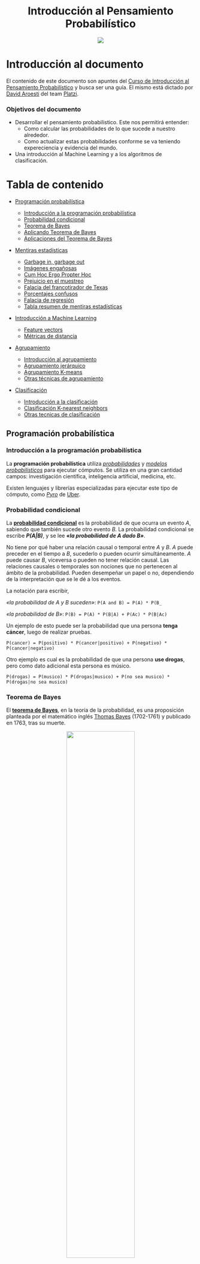 <div align="center">
  <h1>Introducción al Pensamiento Probabilístico
</h1>
</div>

<div align="center"> 
  <img src="readme_img/introduccion-pensamiento-probabilistico.png" width="">
</div>

# Introducción al documento

El contenido de este documento son apuntes del [Curso de Introducción al Pensamiento Probabilístico](https://platzi.com/clases/probabilistica/) y busca ser una guía. El mismo está dictado por [David Aroesti](https://github.com/jdaroesti) del team [Platzi](https://platzi.com).

### Objetivos del documento
- Desarrollar el pensamiento probabilistico. Este nos permitirá entender:
    - Como calcular las probabilidades de lo que sucede a nuestro alrededor.
    - Como actualizar estas probabilidades conforme se va teniendo expereciencia y evidencia del mundo.
- Una introducción al Machine Learning y a los algoritmos de clasificación.

# Tabla de contenido
- [Programación probabilística](#Programación-probabilística)
    - [Introducción a la programación probabilística](#Introducción-a-la-programación-probabilística)
    - [Probabilidad condicional](#Probabilidad-condicional)
    - [Teorema de Bayes](#Teorema-de-Bayes)
    - [Aplicando Teorema de Bayes](#Aplicando-Teorema-de-Bayes)
    - [Aplicaciones del Teorema de Bayes](#Aplicaciones-del-Teorema-de-Bayes)
- [Mentiras estadísticas](#Mentiras-estadísticas)
    - [Garbage in, garbage out](#Garbage-in,-garbage-out)
    - [Imágenes engañosas](#Imágenes-engañosas)
    - [Cum Hoc Ergo Propter Hoc](#Cum-Hoc-Ergo-Propter-Hoc)
    - [Prejuicio en el muestreo](#Prejuicio-en-el-muestreo)
    - [Falacia del francotirador de Texas](#Falacia-del-francotirador-de-Texas)
    - [Porcentajes confusos](#Porcentajes-confusos)
    - [Falacia de regresión](#Falacia-de-regresión)
    - [Tabla resumen de mentiras estadísticas](#Tabla-resumen-de-mentiras-estadísticas)

- [Introducción a Machine Learning](#Introducción-a-Machine-Learning)
    - [Feature vectors](#Feature-vectors)
    - [Métricas de distancia](#Métricas-de-distancia)
- [Agrupamiento](#Agrupamiento)
    - [Introducción al agrupamiento](#Introducción-al-agrupamiento)
    - [Agrupamiento jerárquico](#Agrupamiento-jerárquico)
    - [Agrupamiento K-means](#Agrupamiento-K-means)
    - [Otras técnicas de agrupamiento](#Otras-técnicas-de-agrupamiento)
- [Clasificación](#Clasificación)
    - [Introducción a la clasificación](#Introducción-a-la-clasificación)
    - [Clasificación K-nearest neighbors](#Clasificación-K-nearest-neighbors)
    - [Otras tecnicas de clasificación](#Otras-tecnicas-de-clasificación)


## Programación probabilística
### Introducción a la programación probabilística

La **programación probabilística** utiliza [_probabilidades_](https://es.wikipedia.org/wiki/Teor%C3%ADa_de_la_probabilidad) y [_modelos probabilísticos_](https://es.wikipedia.org/wiki/Modelo_probabil%C3%ADstico) para ejecutar cómputos. Se utiliza en una gran cantidad campos: investigación científica, inteligencia artificial, medicina, etc.

Existen lenguajes y librerías especializadas para ejecutar este tipo de cómputo, como [_Pyro_](https://pyro.ai/) de [Uber](https://www.uber.com/ar/en/).

### Probabilidad condicional

La [**probabilidad condicional**](https://es.wikipedia.org/wiki/Probabilidad_condicionada) es la probabilidad de que ocurra un evento _A_, sabiendo que también sucede otro evento _B_. La probabilidad condicional se escribe **_P(A|B)_**, y se lee **_«la probabilidad de A dado B»_**.

No tiene por qué haber una relación causal o temporal entre _A_ y _B_. _A_ puede preceder en el tiempo a _B_, sucederlo o pueden ocurrir simultáneamente. _A_ puede causar _B_, viceversa o pueden no tener relación causal. Las relaciones causales o temporales son nociones que no pertenecen al ámbito de la probabilidad. Pueden desempeñar un papel o no, dependiendo de la interpretación que se le dé a los eventos.

La notación para escribir,

_«la probabilidad de A y B suceden»_: `P(A and B) = P(A) * P(B_` 

_«la probabilidad de B»_: `P(B) = P(A) * P(B|A) + P(Ac) * P(B|Ac)`

Un ejemplo de esto puede ser la probabilidad que una persona **tenga cáncer**, luego de realizar pruebas.

`P(cancer) = P(positivo) * P(cancer|positivo) + P(negativo) * P(cancer|negativo)`

Otro ejemplo es cual es la probabilidad de que una persona **use drogas**, pero como dato adicional esta persona es músico.

`P(drogas) = P(musico) * P(drogas|musico) + P(no sea musico) * P(drogas|no sea musico)`

### Teorema de Bayes

El [**teorema de Bayes**](https://es.wikipedia.org/wiki/Teorema_de_Bayes), en la teoría de la probabilidad, es una proposición planteada por el matemático inglés [Thomas Bayes](https://es.wikipedia.org/wiki/Thomas_Bayes) (1702-1761)​ y publicado en 1763, tras su muerte.
<br>
<div align="center">
    <img src="readme_img/Thomas_Bayes.gif" height="60%">
</div>
<br>

Este expresa que la probabilidad condicional de un evento aleatorio _A_ dado _B_ en términos de la distribución de probabilidad condicional del evento _B_ dado _A_ y la distribución de probabilidad marginal de solo _A_.

En términos más generales y menos matemáticos, el teorema de Bayes es de enorme relevancia puesto que vincula la probabilidad de _A_ dado _B_ con la probabilidad de _B_ dado _A_. 

Por ejemplo, sabiendo la probabilidad de tener un dolor de cabeza dado que se tiene gripe, se podría saber (si se tiene algún dato más), la probabilidad de tener gripe si se tiene un dolor de cabeza. Muestra este sencillo ejemplo la alta relevancia del teorema en cuestión para la ciencia en todas sus ramas, puesto que tiene vinculación íntima con la comprensión de la probabilidad de aspectos causales dados los efectos observados.

> Sea <img src="readme_img/conjunto-a1-an.svg" height="15"> un conjunto de sucesos mutuamente excluyentes y exhaustivos, y tales que la probabilidad de cada uno de ellos es distinta de cero (0). Sea B un suceso cualquiera del que se conocen las probabilidades condicionales <img src="readme_img/pba.svg" height="15">. Entonces, la probabilidad <img src="readme_img/pab.svg" height="15"> viene dada por la expresión:
> <br>
> <div align="center">
>     <img src="readme_img/bayes.svg" height="60">
> </div>
> <br>
> 
> donde:
> - <img src="readme_img/pai.svg" height="15"> son las probabilidades a priori,
> - <img src="readme_img/pba.svg" height="15"> es la probabilidad de <img src="readme_img/B.svg" height="12"> en la hipótesis <img src="readme_img/Ai.svg" height="15">,
> - <img src="readme_img/pab.svg" height="15"> son las probabilidades a posteriori.


> Como sabemos que <img src="readme_img/pb.svg" height="15"> podemos reemplazarlo en la ecuación y nos quedaría:
> <br>
> <div align="center">
>     <img src="readme_img/bayes-expandido.svg" height="60">
> </div>
> <br>

#### Entendiendo teorema de bayes

En el siguiente enlace hay una excelente explicación animada del [Teorema de Bayes en 3Blue1Brown](https://www.youtube.com/watch?v=HZGCoVF3YvM&t).

En las sigueints imagenes se puede ver el Teorema de Bayes y una representación visual del mismo. 

<br>
<div align="center">
    <img src="readme_img/bayes-3b1b.png" height="">
</div>
<div align="center">
    <img src="readme_img/geometria-bayes.png" height="">
</div>
<br>

Analicemos la gráfica 
- _P(H) = 13%_. **Probabilidad a priori** (Hipotesis)
- _P(E|H) = 35%_ (El 35% de P(H)). Probabilidad del Evento **E** dada la probabilidad de la Hipotesis **H**.
- _P(¬H) = 100% - 13%_. Probabilidad de que no ocurra la Hipotesis. 
- P(E|¬H) = 13% (El 13% de P(¬H)). Probabilidad del Evento **E** dada la probabilidad de la Hipotesis no ocurra **¬H**.
- _P(H|E) = 28%_. **Probabilidad a posteriori**. Probabilidad de la Hipotesis **H** dada la probabilidad de que ocurra el Evento **E**  .

_P(H|E) = P(H) * P(E|H) / (P(H) * P(E|H) + P(¬H) * P(E|¬H))_ = (0,13×0,35)÷(0,13×0,35 + (1−0,13)×0,13)

En el siguiente enlace se puede aplicar lo anterior descripto y jugar con diferentes probabilidades del [Teorema de Bayes de forma gráfica](https://www.skobelevs.ie/BayesTheorem/).

### Aplicando Teorema de Bayes

En el siguiente ejercicio se analizará los síntomas que alguien tiene antes de presentarse al médico y poder determinar cual es la probabilidad de que tenga cierta enfermedad. En este caso, la enfermedad será cancer. 

<br>
<div align="center">
    <img src="readme_img/datos-sintomas-cancer.png" height="">
</div>
<br>

Analizando variables:
- **H**ipótesis = Tener cancer. 
    - _P(H) = 1 / 100 000 = 0,00001 = 0,001%_
- **E**videncia = Presentar síntomas.
- ¬**H**ipótesis = No tener cancer. 
    - _P(¬H) = 1 - P(H)= 0,99999 = 99,999%_
- P(E|H) = Probabilidades de presentar síntomas dado que tenga cancer.
    - _P(E|H) = 1 = 100%_
- P(E|¬H) = Probabilidades presentar síntomas dado que no tenga cancer.
    - _P(E|¬H) = 10 / 99999 = 0,000100001 = 0,0100001%_

[Script](https://github.com/francomanca93/Escuela-DataScience/blob/master/introduccion-al-pensamiento-probabilistico/scripts/sintomas.py) que cálcula el teorema de bayes.

```py
def calcular_bayes(priori_H, prob_E_dado_H, prob_E):
    '''Teorema de Bayes.
    
    Variables de entrada:
    - priori_H = probabidad de la hipótesis
    - prob_E_dado_H = probabidad de la evidencia dada la hipótesis
    - prob_E = probabilidad de la evidencia

    return (priori_H * prob_E_dado_H) / prob_E
    '''
    return (priori_H * prob_E_dado_H) / prob_E

def prob_E(priori_H, prob_E_dado_H, prob_E_no_dado_H):
    '''Función que regresa la probabilidad de la evidencia.

    Variables de entrada:
    - priori_H = probabidad de la hipótesis
    - prob_E_dado_H = probabidad de la evidencia dada la hipótesis
    - prob_E_no_dado_H = probabilidad de la evidencia no dada la hipótesis

    return (priori_H * prob_E_dado_H) + (no_priori_H * prob_E_no_dado_H)
    '''
    no_priori_H = 1 - priori_H
    return (priori_H * prob_E_dado_H) + (no_priori_H * prob_E_no_dado_H)


if __name__ == '__main__':
    prob_cancer = 1 / 100000
    prob_sintoma_dado_cancer = 1
    prob_sintoma_dado_no_cancer = 10 / 99999
    prob_no_cancer = 1 - prob_cancer

    prob_sintoma = prob_E(prob_cancer, prob_sintoma_dado_cancer, prob_sintoma_dado_no_cancer)
    prob_cancer_dado_sintoma = calcular_bayes(prob_cancer, prob_sintoma_dado_cancer, prob_sintoma)

    print(prob_cancer_dado_sintoma)
```

Salida:
```
0.09090909090909091
```

### Aplicaciones del Teorema de Bayes

El Teorema de Bayes es uno de los mecanismos matemáticos más importantes en la actualidad. A grandes rasgos, nos permite medir nuestra certidumbre con respecto a un suceso tomando en cuenta nuestro conocimiento previo y la evidencia que tenemos a nuestra disposición. El Teorema de Bayes permea en tu vida diaria, desde descubrimientos científicos hasta coches autónomos, el Teorema de Bayes es el motor conceptual que alimenta mucho de nuestro mundo moderno.
​

En esta lectura me gustaría darte ejemplos de cómo se utiliza en la vida moderna para que puedas comenzar a implementarlo en tus proyectos, análisis y hasta en
tu vida personal.

#### Turing y el código enigma de los Nazis

​
Casi todos sabemos que [Alan Turing](https://es.wikipedia.org/wiki/Alan_Turing) es uno de los padres del cómputo moderno; pocos saben que fue gracias a él que los aliados pudieron tener una ventaja decisiva cuando Turing logró descifrar el código enigma que encriptaba todas las comunicaciones nazis; pero aún menos saben que para romper este código utilizó el Teorema de Bayes.

<br>
<div align="center">
    <img src="readme_img/alan-turing.jpg" height="300">
    <p><b>Alan Turing</b></p>
</div>
<br>

Lo que hizo Turing fue aplicar el Teorema para descifrar un segmento de un mensaje, calcular las probabilidades iniciales y actualizar las probabilidades
de que el mensaje era correcto cuando nueva evidencia (pistas) era presentada.

#### Finanzas

Una de las decisiones más difíciles cuando estás manejando un portafolio de inversión es determinar si un instrumento financiero (acciones, valores, bonos, etc.) se va a apreciar en el futuro y por cuánto, o si, por el contrario se debe vender el instrumento. Los portafolios managers más exitosos utilizan el Teorema de Bayes para analizar sus portafolios.
​

En pocas palabras, puedes determinar las probabilidades iniciales basándote en el rendimiento previo de tu portafolio o en el rendimiento de toda la bolsa y
luego añadir evidencia (estados financieros, proyecciones del mercado, etc.) para tener una mayor confianza en las decisiones de venta o compra.

#### Derecho

El Derecho es uno de los campos más fértiles para aplicar pensamiento bayesiano. Cuando un abogado quiere defender a su cliente, puede comenzar a evaluar una probabilidad de ganar (basada en su experiencia previa, o en estadísticas sobre el número de juicios y condenados con respecto del tema legal que competa) y actualiza su probabilidad conforme vayan sucediendo los eventos del proceso jurisdiccional.
​

Cada nueva notificación, cada prueba y evidencia que encuentre, etc. sirve para actualizar la confianza del abogado.

#### Inteligencia artificial

El Teorema de Bayes es central en el desarrollo de sistemas modernos de inteligencia artificial. Cuando un coche autónomo se encuentra navegando en las calles, tiene que identificar todos los objetos que se encuentran en su “campo de visión” y determinar cuál es la probabilidad de tener una colisión. Esta probabilidad se actualiza con cada movimiento de cada objeto y con el propio movimiento del vehículo autónomo. Esta constante actualización de probabilidades es lo que permite que los vehículos autónomos tomen decisiones
acertadas que eviten accidentes.
​

En esta rama existen muchos ejemplos como para cubrirlos todos, pero quiero por lo menos mencionar algunos casos de uso: 
- filtros de spam.
- reconocimiento de voz.
- motores de búsqueda.
- análisis de riesgo crediticio
- ofertas automáticas, 
- y un largo etcétera.
​

## Mentiras estadísticas

Aunque nuestro software este bien estructurado, hay veces que el mismo puede arrojarnos errores, estos errores son como un tercer nivel de bugs, donde podemos identicar a 3:
1. **Error de Sintaxis**. Error tradicional.
2. **Error de Lógica**. Bugs mas complejos.
3. **Error en el diseño del software**. Esto se debe por la forma en la que pensamos y llegamos a conclusiones. Bugs que no están en el programa en sí. Son los más difíciles de encontrar.  

En esta sección veremos diferentes errores de pensamientos que nos podemos encontrar y que debemos aprender a detectar cuando estemos frente a uno. 

### Garbage in, garbage out
La calidad de nuestros datos es igual de fundamental que la precisión de nuestros cómputos. Cuando los datos son errados, aunque tengamos un cómputo excelente nuestro resultado serán erróneos.

En pocas palabras: con datos errados las conclusiones serán erradas.

### Imágenes engañosas

Las visualizaciones son muy importantes para entender un conjunto de datos. Errores que pueden confundir o manipular y llegar a conclusiones erroneas cuando analizamos gráficas pueden ser: 
- **Variación de escalas.** Cuando se juega con la escala se puede llegar a conclusiones incorrectas.
- **Sin Etiquetas.** Si no hay etiquetas, no se puede llegar a una conclusión. 
- **Sin escalas.** Si no hay escalas, no podemos comparar. 

**Nunca se debe confiar en una gráfica sin escalas o etiquetas.**

### Cum Hoc Ergo Propter Hoc

[Cum Hoc Ergo Propter Hoc](https://es.wikipedia.org/wiki/Cum_hoc_ergo_propter_hoc) significa _Después de esto, eso_; ó _entonces a consecuencia de esto, eso_. 

Esto es una falacia (es decir, un argumento que parece válido, pero que no lo es) que se comete al inferir que dos o más eventos están conectados causalmente porque se dan juntos.

La falacia consiste en inferir que existe una relación causal entre dos o más eventos por haberse observado una correlación estadística entre ellos. Esta falacia muchas veces se refuta mediante la frase **correlación no implica causalidad**. 

Dos variables están positivamente correlacionadas cuando se mueven en la misma dirección y negativamente correlacionadas cuando se mueven en direcciones opuestas. Esta correlación no implica causalidad.

Puede existir variables escondidas que generen la correlación.

Analizando la falacia: 
> En general, la falacia reside en que, dados dos eventos A y B, al descubrir una correlación estadística entre ambos, es un error inferir que A causa B sin antes considerar la validez de al menos una de las siguientes cuatro posibilidades:
> - Que B sea la causa de A.
> - Que haya un tercer factor desconocido que sea realmente la causa de la relación entre A y B.
> - Que la relación sea tan compleja y numerosa que los hechos sean simples coincidencias.
> - Que B sea la causa de A y al mismo tiempo A sea la de B, es decir, que estén de acuerdo, que sea una relación sinérgica o simbiótica donde la unión cataliza los efectos que se observan.

### Prejuicio en el muestreo

Para que un [muestra estadística](https://es.wikipedia.org/wiki/Muestra_estad%C3%ADstica) pueda servir como base para la inferencia estadística tiene que ser aleatorio y representativo.

Una muestra representativa es una pequeña cantidad ___algo___ que refleja, con la mayor precisión posible, a un grupo más grande. 

El prejuicio en el muestreo elimina la representatividad de las muestras.

A veces conseguir muestras es difícil, por lo que se utiliza a la población de más fácil acceso (ejemplo: en caso estudios universitarios), esto se debe evitar si queremos que nuestra sea representativa.

### Falacia del francotirador de Texas

[Falacia del francotirador](https://es.wikipedia.org/wiki/Falacia_del_francotirador) Esta falacia lógica se da cuando no se toma la aleatoriedad en consideración, es decir, donde la información que no tiene relación alguna es interpretada, manipulada o maquillada hasta que ésta parezca tener un sentido. También sucede cuando uno se enfoca en las similitudes e ignora las diferencias.

El nombre viene de un tirador que disparó aleatoriamente varios tiros a un granero y después pintó una diana centrada en cada uno de los tiros para autoproclamarse francotirador. 

Cuando fallamos al tener una hipótesis antes de recolectar datos estamos en alto riesgo de caer en esta falacia (muy común en Data Science).

### Porcentajes confusos

Cuando no sabemos la cuenta total de donde se obtiene un porcentaje tenemos el riesgo de concluir falsos resultados. 

Los porcentajes son una medida **RELATIVA**, significa que varían en **RELACIÓN** a el dato que estemos tomando.

Por eso **siempre** es importante ver el contexto ya que los porcentajes, en vacio, no significan mucho o básicamente nada.

### Falacia de regresión

La [falacia de la regresión](https://es.wikipedia.org/wiki/Falacia_de_la_regresi%C3%B3n) o falacia del retroceso es una falacia en la que se asume una causa donde no existe.

Muchos eventos fluctúan naturalmente, por ejemplo, la temperatura promedio de una ciudad, el rendimiento de un atleta, los rendimientos de un portafolio de inversión, etc.

Antes de continuar cabe destacar que es la [regresión a la media](https://es.wikipedia.org/wiki/Regresi%C3%B3n_a_la_media). Este es el fenómeno en el que si una **variable es extrema** en su primera medición, tenderá a estar más cerca de la media en su segunda medición y, paradójicamente, si es extrema en su segunda medición, tenderá a haber estado más cerca de la media en su primera.

Ahora, hay que tener en cuenta que cuando algo fluctúa y se aplican medidas correctivas se puede creer que existe un vínculo de causalidad en lugar de una regresión a la media.

### Tabla resumen de mentiras estadísticas

| Conceptos | Definiciones |
| --------- | ------------ |
| Garbage in, garbage out | Si le insertas datos basuras, recibirás resultados basuras. |
| Imágenes engañosas | Conclusiones incorrectas, escalas que no tienen sentido, o falta de etiqueta en un gráfico. |
| Cum Hoc Ergo Propter Hoc | Error de asignar causalidad cuando sólo existe correlación. |
| Prejucios en el muestreo | Muestra no aleatoria o no representativa |
| Falacia del francotirador de texas | No tomar la aleatoriedad en consideración de nuestro pensamiento. Enfocarse en las similitudes e ignorar las diferencias. |
| Porcentajes confusos | Falta de información respecto al contexto o la fuente de los datos. |
| Falacia de regresión | Pensar que existe un vínculo de causalidad cuando en realidad se trata de regresión a la media. |

## Introducción a Machine Learning

El [Machine Learning](https://es.wikipedia.org/wiki/Aprendizaje_autom%C3%A1tico) es el subcampo de las ciencias de la computación y una rama de la inteligencia artificial. Se define como:

> "Es el campo de estudio que le da a las computadoras la habilidad de aprender sin ser explícitamente programadas." - Arthur Samuel, 1959.

- Machine learning se utiliza cuando:
    - Programar un algoritmo es imposible. 
    - El problema es muy complejo o no se conocen altoritmos para resolverlo.
    - Ayuda a los humanos a entender patrones (data mining).

[Principales hitos en la historia de la inteligencia artificial](https://ecosistemahuawei.xataka.com/principales-hitos-historia-inteligencia-artificial/).

Excelente video del canal de [DotCSV](https://www.youtube.com/channel/UCy5znSnfMsDwaLlROnZ7Qbg) donde hace un [mapa conceptual de que es el Machine Learning, Deep Learning e Inteligencia Artificial.](https://youtu.be/KytW151dpqU?list=PL-Ogd76BhmcDxef4liOGXGXLL-4h65bs4) 

- Los tipos de algoritmos de Machine Learning pueden ser: 
    - [**Aprendizaje supervisado.**](https://es.wikipedia.org/wiki/Aprendizaje_supervisado) El algoritmo produce una función que establece una correspondencia entre las entradas y las salidas deseadas del sistema.
    - [**Aprendizaje No supervisado.**](https://es.wikipedia.org/wiki/Aprendizaje_no_supervisado) Todo el proceso de modelado se lleva a cabo sobre un conjunto de ejemplos formado tan sólo por entradas al sistema. No se tiene información sobre las categorías de esos ejemplos.
    - [**Aprendizaje por refuerzo**](https://es.wikipedia.org/wiki/Aprendizaje_por_refuerzo). El algoritmo aprende observando el mundo que le rodea. Su información de entrada es el feedback o retroalimentación que obtiene del mundo exterior como respuesta a sus acciones. Por lo tanto, el sistema aprende a base de ensayo-error.

En este video de DotCSV sobre los [tipos de algoritmos de Machine Learning](https://youtu.be/oT3arRRB2Cw?list=PL-Ogd76BhmcDxef4liOGXGXLL-4h65bs4) se puede ver canceptualmente mas en profundidad.

- Batch vs online learning.
    - Batch learning: El módelo se genera una sola vez y se aplica.
    - Online learning: Se genera el modelo y se va actualizando constantemente conforme entran datos.

### Feature vectors

Se utilizan para representar características simbólicas o numéricas llamadas [__features__](https://en.wikipedia.org/wiki/Feature_(machine_learning)). Permiten analizar un objeto desde una perspectiva matemática.

Los algoritmos de machine learning típicamente requieren representaciones numéricas para poder ejecutar el cómputo.

Uno de los feature vectors más conocidos es la representación del color a través de RGB.

Ejemplos de feature vectors:

- color = [R, G, B]
- Procesamiento de imágenes: Gradientes, bordes, áreas, colores, etc.
- Reconocimiento de voz: Distancia de sonidos, nivel de ruido, razón ruido / señal, etc.
- Spam: Dirección IP, estructura del texto, frecuencia de palabras, encabezados, etc.


### Métricas de distancia

Muchos de los algoritmos de machine learning pueden clasificarse como algoritmos de optimización. Lo que desean optimizar es una función que en muchas ocasiones se refiere a la distancia entre features (caracteristicas).

Existen diferentes tipos de distancias, las cuales se querran optimizar. Cada distancia servirá para tipos diferentes de aplicaciones.

- [Distancia Euclidiana](https://es.wikipedia.org/wiki/Distancia): distancia en línea recta o la trayectoria más corta posible entre dos puntos.

<br>
<div align="center">
    <img src="readme_img/Distancia-Euclidiana.png" height="">
    <p><b>Distancia Euclidiana</b></p>
</div>
<br>

- [Distancia Manhattan](https://es.wikipedia.org/wiki/Geometr%C3%ADa_del_taxista): calcula la distancia que se puede recorrer para llegar de un punto de datos a la otra si un camino en forma de rejilla es seguido. La distancia Manhattan entre dos elementos es la suma de las diferencias de sus correspondientes componentes.

<br>
<div align="center">
    <img src="readme_img/Distancia-Manhattan.png" height="">
    <p><b>Distancia de Manhattan</b></p>
</div>
<br>

<br>
<div align="center">
    <img src="readme_img/distancia-Manhattan.svg" height="">
    <p>Distancia Euclidiana(verde) vs Distancia de Manhattan(rojo, azul y amarillo)</p>
</div>
<br>



- [**Distancia Chebyshev**](https://es.wikipedia.org/wiki/Distancia_de_Chebyshov): métrica definida en un espacio vectorial donde la distancia entre dos vectores es el mayor de sus diferencias a lo largo de cualquier dimensión de coordenadas.

<br>
<div align="center">
    <img src="readme_img/Distancia-Chebyshev.png" height="">
    <p><b>Distancia Chebyshev</b></p>
</div>
<br>

- [**Distancia Kullback-Leibler**](https://es.wikipedia.org/wiki/Divergencia_de_Kullback-Leibler): es una medida no simétrica de la similitud o diferencia entre dos funciones de distribución de probabilidad P y Q. KL mide el número esperado de extra bits requeridos en muestras de código de P cuando se usa un código basado en Q, en lugar de un código basado en P. Generalmente P representa la “verdadera” distribución de los datos, observaciones, o cualquier distribución teórica. La medida Q generalmente representa una teoría, modelo, descripción o aproximación de P.

<br>
<div align="center">
    <img src="readme_img/Distancia-Kullback-Leibler.png" height="">
    <p><b>Distancia Kullback-Leibler</b></p>
</div>
<br>

En el siguiente enlace se hace un [estudio comparativo sobre medidas de similitud y disimilitud en la agrupación de datos continuos](https://journals.plos.org/plosone/article/figure?id=10.1371/journal.pone.0144059.t001)

## Agrupamiento
### Introducción al agrupamiento

[Algoritmo de agrupamiento o Clustering](https://es.wikipedia.org/wiki/Algoritmo_de_agrupamiento) es un proceso mediante el cual se agrupan objetos similares en clusters que los identifican. Se clasifican como aprendizaje no supervisado, ya que no requiere la utilización de etiquetas.

<br>
<div align="center">
    <img src="readme_img/clustering.png" height="300">
    <p><b>Ejemplo de distribución basada en Clustering</b></p>
</div>
<br>


Permite entender la estructura de los datos y la similitud entre los mismos.

Las técnicas de agrupamiento encuentran aplicación en diversos ámbitos, entre ellos:
- En biología para clasificar animales y plantas.
- En medicina para identificar enfermedades.
- En marketing para identificar personas con hábitos de compras similares.
- En teoría de la señal pueden servir para eliminar ruidos.
- En biometría para identificación del locutor o de caras.

### Agrupamiento jerárquico

El [agrupamiento jerarquico](https://es.wikipedia.org/wiki/Agrupamiento_jer%C3%A1rquico) es un algoritmo que agrupa objetos similares en grupos llamados clusters. 

El algoritmo comienza tratando a cada objeto como un cluster individual y luego realiza los siguientes pasos de manera recursiva:

- Identifica los 2 clusters con menor distancia (lo más similares).
- Agrupa los 2 clusters en 1 nuevo.

El output final es un dendrograma que muestra la relación entre objetos y grupos.

<br>
<div align="center">
    <img src="readme_img/hierarch.gif" height="">
    <p>Izquierda:<b> Formación de Clusters.</b></p>
    <p>Derecha:<b> Dendrograma</b></p>
</div>
<br>

Es importante determinar qué medida de distancia vamos a utilizar y los puntos a utilizar en cada cluster (linkage criteria).


### Agrupamiento K-means

[Agrupamiento K-Means](https://es.wikipedia.org/wiki/K-medias) es un método de agrupamiento, que tiene como objetivo la partición de un conjunto de n observaciones en k grupos en el que cada observación pertenece al grupo cuyo valor medio es más cercano. 

<br>
<div align="center">
    <img src="readme_img/kmeans.gif" height="">
    <p><b> Agrupamiento K-Means</b></p>
</div>
<br>

1. K centroides iniciales (en este caso k=4) son generados aleatoriamente dentro de un conjunto de datos (mostrados en color). 
2. k grupos son generados asociándole el punto con la media más cercana. La partición aquí representa el diagrama de Voronoi generado por los centroides. 
3. EL centroide de cada uno de los k grupos se recalcula. 
4. Pasos 2 y 3 se repiten hasta que se logre la convergencia. 


### Otras técnicas de agrupamiento

El [agrupamiento](https://es.wikipedia.org/wiki/An%C3%A1lisis_de_grupos) es una técnica de Machine Learning que consiste, en pocas palabras, en dividir una población en grupos con la consecuencia de que los datos en un grupo son más similares entre ellos que entre los otros grupos.

​
Imagina que eres el dueño de una startup que hace e-commerce y quieres tener estrategias de venta para tus clientes. Es casi imposible diseñar una estrategia por cada individuo, pero se puede utilizar el agrupamiento para dividir a los clientes en grupos que tengan similitudes relevantes y así reducir el problema a unas cuantas estrategias.

​
Existen dos tipos de agrupamiento:

- **Agrupamiento estricto (hard clustering)**: en el cual cada dato pertenece a un grupo u otro. No hay puntos medios.

- **Agrupamiento laxo (soft clustering)**: en el cual en lugar de asignar un dato a un grupo, se asigna probabilidades a cada dato de pertenecer o no a un grupo.
    ​

Un punto muy importante que debes considerar cuando ejecutas técnicas de agrupamiento es que debes definir muy claro a qué te refieres cuando hablas de similitud entre puntos, porque esto puede ayudarte a definir el algoritmo correcto para tus necesidades particulares.


A grandes rasgos existen cuatro aproximaciones para definir similitud:


- [**Modelos conectivos**](https://es.wikipedia.org/wiki/An%C3%A1lisis_de_grupos#Agrupamiento_basado_en_conectividad_(agrupamiento_jer%C3%A1rquico)): Estos modelos asumen que los puntos más similares son los que se encuentran más cercanos en el espacio de búsqueda. Recuerda que este espacio puede ser altamente dimensional cuando tus feature vectors definen muchas características a analizar. Una desventaja de este tipo de modelos es que no escalan para conjuntos de datos grandes (aunque es posible utilizar una muestra y aplicar técnicas de estadística inferencial para obtener resultados).

- [**Modelos de centroide**](https://es.wikipedia.org/wiki/An%C3%A1lisis_de_grupos#Agrupamiento_basado_en_centroide): Este tipo de modelos definen similitud en términos de cercanía con el centroide del grupo. Los datos se agrupan al determinar cuál es el centroide más cercano.

- [**Modelos de distribución**](https://es.wikipedia.org/wiki/An%C3%A1lisis_de_grupos#Agrupamiento_basado_en_distribuciones): Este tipo de modelos trata de asignar probabilidades a cada dato para determinar si pertenecen a una distribución específica o no (por ejemplo, normal, binomial, Poisson, etc.).

- [**Modelos de densidad**](https://es.wikipedia.org/wiki/An%C3%A1lisis_de_grupos#Agrupamiento_basado_en_densidad): Estos modelos analizan la densidad de los datos en diferentes regiones y dividen el conjunto en grupos. Luego asignan los puntos de acuerdo a las áreas de densidad en las que se haya dividido el dataset.

​
No hay que quedarse con un modelo específico. Muchos Ingenieros de Machine Learning y Científicos de Datos utilizan varios modelos con el mismo conjunto de datos para analizar el rendimiento de los diversos algoritmos que tienen a su disposición. Así que hay que experimentar y siempre comparar los resultados antes de tomar una decisión.


## Clasificación
### Introducción a la clasificación

La [clasificación](https://es.wikipedia.org/wiki/Clasificaci%C3%B3n_estad%C3%ADstica) es el problema de identificar a cuál de un conjunto de categorías (subpoblaciones) pertenece una nueva observación, sobre la base de un conjunto de datos de formación que contiene observaciones (o instancias) cuya categoría de miembros es conocida. Es un tipo de aprendizaje supervisado, ya que para que funcione, se necesitan etiquetas con los datos (labels).

Un ejemplo sería asignar a un correo electrónico dado la clasificación de "spam" o "no spam", o asignar un diagnóstico a un paciente dado según las características observadas del paciente (género, presión arterial, presencia o ausencia de ciertos síntomas, etc.).

Tambien se utiliza en muchos otros dominios, incluyendo la medicina, aprobación crediticia, reconocimiento de imágenes, vehículos autónomos, entre otros.

Sigue dos pasos: aprendizaje (creación del modelo) y clasificación.

<br>
<div align="center">
    <img src="readme_img/clasificacion-vs-clustering.jpg" height="">
    <p><b></b></p>
</div>
<br>

### Clasificación K-nearest neighbors
### Otras tecnicas de clasificación